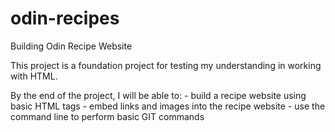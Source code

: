 # odin-recipes
Building Odin Recipe Website

This project is a foundation project for testing my understanding in working with HTML.  

By the end of the project, I will be able to:
    - build a recipe website using basic HTML tags
    - embed links and images into the recipe website
    - use the command line to perform basic GIT commands
